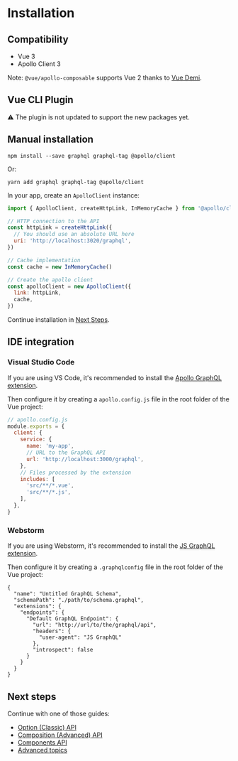 # Installation

## Compatibility

- Vue 3
- Apollo Client 3

Note: `@vue/apollo-composable` supports Vue 2 thanks to [Vue Demi](https://github.com/vueuse/vue-demi).

## Vue CLI Plugin

:warning: The plugin is not updated to support the new packages yet.

<!--
## Vue CLI Plugin

I made a plugin for [vue-cli](http://cli.vuejs.org) so you can add Apollo (with an optional GraphQL server!) in literally two minutes! ✨🚀

In your vue-cli 3 project:

```shell
vue add apollo
```

Then you can skip to next section: [Basic Usage](../guide-option/usage.md).

[More info](https://github.com/Akryum/vue-cli-plugin-apollo)
-->

## Manual installation

```shell
npm install --save graphql graphql-tag @apollo/client
```

Or:

```shell
yarn add graphql graphql-tag @apollo/client
```

In your app, create an `ApolloClient` instance:

```js
import { ApolloClient, createHttpLink, InMemoryCache } from '@apollo/client/core'

// HTTP connection to the API
const httpLink = createHttpLink({
  // You should use an absolute URL here
  uri: 'http://localhost:3020/graphql',
})

// Cache implementation
const cache = new InMemoryCache()

// Create the apollo client
const apolloClient = new ApolloClient({
  link: httpLink,
  cache,
})
```

Continue installation in [Next Steps](#next-steps).

## IDE integration

### Visual Studio Code

If you are using VS Code, it's recommended to install the [Apollo GraphQL extension](https://marketplace.visualstudio.com/items?itemName=apollographql.vscode-apollo).

Then configure it by creating a `apollo.config.js` file in the root folder of the Vue project:

```js
// apollo.config.js
module.exports = {
  client: {
    service: {
      name: 'my-app',
      // URL to the GraphQL API
      url: 'http://localhost:3000/graphql',
    },
    // Files processed by the extension
    includes: [
      'src/**/*.vue',
      'src/**/*.js',
    ],
  },
}
```

### Webstorm

If you are using Webstorm, it's recommended to install the [JS GraphQL extension](https://plugins.jetbrains.com/plugin/8097-js-graphql/).

Then configure it by creating a `.graphqlconfig` file in the root folder of the Vue project:

```graphqlconfig
{
  "name": "Untitled GraphQL Schema",
  "schemaPath": "./path/to/schema.graphql",
  "extensions": {
    "endpoints": {
      "Default GraphQL Endpoint": {
        "url": "http://url/to/the/graphql/api",
        "headers": {
          "user-agent": "JS GraphQL"
        },
        "introspect": false
      }
    }
  }
}
```

## Next steps

Continue with one of those guides:

- [Option (Classic) API](../guide-option/setup.md)
- [Composition (Advanced) API](../guide-composable/setup.md)
- [Components API](../guide-components/setup.md)
- [Advanced topics](../guide-advanced)
